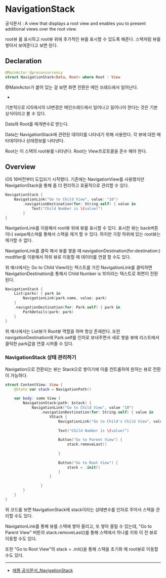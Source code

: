 # NavigationStack
공식문서 :
     A view that displays a root view and enables you to present additional views over the root view.

root뷰 를 표시하고 root뷰 위에 추가적인 뷰를 표시할 수 있도록 해준다. 스택처럼 뷰를 쌓아서 보여준다고 보면 된다.

## Declaration
```swift
@MainActor @preconcurrency
struct NavigationStack<Data, Root> where Root : View
```

@MainActor가 붙어 있는 걸 보면 화면 전환은 메인 쓰레드에서 일어난다. 

+

기본적으로 iOS에서의 UI변경은 메인쓰레드에서 일어나고 일어나야 한다는 것은 기본 상식이라고 볼 수 있다.

Data와 Root를 매개변수로 받는다.

Data는 NavigationStack에 관련된 데이터를 나타내기 위해 사용한다. 각 뷰에 대한 매타데이터나 상태정보를 나타낸다.

Root는 이 스택의 root뷰를 나타낸다. Root는 View프로토콜을 준수 해야 한다.

## Overview
iOS 16버전부터 도입되기 시작했다. 기존에는 NavigationView를 사용했지만 NavigationStack을 통해 좀 더 편리하고 효율적으로 관리할 수 있다.

```swift
NavigationStack {
    NavigationLink("Go to Child View", value: "10")
        .navigationDestination(for: String.self) { value in
            Text("Child Number is \(value)")
        }
}
```
NavigationLink를 이용해서 root뷰 위에 뷰를 표시할 수 있다. 표시한 뷰는 back버튼이나 swipe제스쳐를 통해서 스택을 제거 할 수 있다. 하지만 가장 하위에 있는 root뷰는 제거할 수 없다.

NavigationLink를 클릭 해서 뷰를 쌓을 때 navigationDestination(for:destination:) modifier를 이용해서 하위 뷰로 이동할 때 데이터를 연결 할 수도 있다.

위 예시에서는 Go to Child View라는 텍스트를 가진 NavigationLink를 클릭하면 NavigationDestination을 통해서 Child Number is 10이라는 텍스트로 화면이 전환된다.

```swift
NavigationStack {
    List(parks) { park in
        NavigationLink(park.name, value: park)
    }
    .navigationDestination(for: Park.self) { park in
        ParkDetails(park: park)
    }
}
```
위 예시에서는 List뷰가 Root뷰 역할을 하며 항상 존재한다. 또한 navigationDestination에 Park.self를 인자로 보내주면서 새로 쌓을 뷰에 리스트에서 클릭한 park값을 연결 시켜줄 수 있다.


### NavigationStack 상태 관리하기
Navigation으로 전환되는 뷰는 Stack으로 쌓이기에 이를 컨트롤하여 원하는 뷰로 전환이 가능하다.

```swift
struct ContentView: View {
    @State var stack = NavigationPath()
    
    var body: some View {
        NavigationStack(path: $stack) {
            NavigationLink("Go to Child View", value "10")
                .navigationDestination(for: String.self) { value in
                    VStack {
                        NavigationLink("Go to Child's Child View", value: "20")
                        
                        Text("Child Number is \(value)")
                        
                        Button("Go to Parent View") {
                            stack.removeLast()
                            
                        }
                        
                        Button("Go to Root View") {
                            stack = .init()
                        }
                    }
                
                }
        }
    }
}
```
위 코드를 보면 NavigationStack에 stack이라는 상태변수를 인자로 주어서 스택을 관리할 수도 있다.

NavigationLink를 통해 뷰를 스택에 쌓아 올리고, 또 쌓아 올릴 수 있는데, "Go to Parent View" 버튼의 stack.removeLast()를 통해 스택에서 하나를 지워 이 전 뷰로 이동할 수도 있다.

또한 "Go to Root View"의 stack = .init()을 통해 스택을 초기화 해 root뷰로 이동할 수도 있다.


***
- [애플 공식문서_NavigationStack](https://developer.apple.com/documentation/swiftui/navigationStack) 
